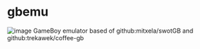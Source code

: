 # gbemu
![image]([http://url/to/img.png](https://github.com/mrh0/gbemu/blob/main/gbemu-tetris.png?raw=true))
GameBoy emulator based of github:mitxela/swotGB and github:trekawek/coffee-gb
